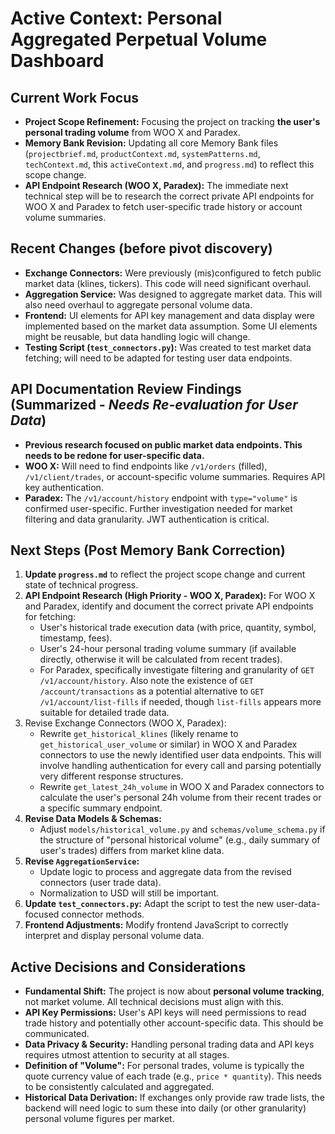 # Active Context: Personal Aggregated Perpetual Volume Dashboard

## Current Work Focus
- **Project Scope Refinement:** Focusing the project on tracking **the user's personal trading volume** from WOO X and Paradex.
- **Memory Bank Revision:** Updating all core Memory Bank files (`projectbrief.md`, `productContext.md`, `systemPatterns.md`, `techContext.md`, this `activeContext.md`, and `progress.md`) to reflect this scope change.
- **API Endpoint Research (WOO X, Paradex):** The immediate next technical step will be to research the correct private API endpoints for WOO X and Paradex to fetch user-specific trade history or account volume summaries.

## Recent Changes (before pivot discovery)
- **Exchange Connectors:** Were previously (mis)configured to fetch public market data (klines, tickers). This code will need significant overhaul.
- **Aggregation Service:** Was designed to aggregate market data. This will also need overhaul to aggregate personal volume data.
- **Frontend:** UI elements for API key management and data display were implemented based on the market data assumption. Some UI elements might be reusable, but data handling logic will change.
- **Testing Script (`test_connectors.py`):** Was created to test market data fetching; will need to be adapted for testing user data endpoints.

## API Documentation Review Findings (Summarized - *Needs Re-evaluation for User Data*)
- **Previous research focused on public market data endpoints. This needs to be redone for user-specific data.**
- **WOO X:** Will need to find endpoints like `/v1/orders` (filled), `/v1/client/trades`, or account-specific volume summaries. Requires API key authentication.
- **Paradex:** The `/v1/account/history` endpoint with `type="volume"` is confirmed user-specific. Further investigation needed for market filtering and data granularity. JWT authentication is critical.

## Next Steps (Post Memory Bank Correction)
1.  **Update `progress.md`** to reflect the project scope change and current state of technical progress.
2.  **API Endpoint Research (High Priority - WOO X, Paradex):** For WOO X and Paradex, identify and document the correct private API endpoints for fetching:
    *   User's historical trade execution data (with price, quantity, symbol, timestamp, fees).
    *   User's 24-hour personal trading volume summary (if available directly, otherwise it will be calculated from recent trades).
    *   For Paradex, specifically investigate filtering and granularity of `GET /v1/account/history`. Also note the existence of `GET /account/transactions` as a potential alternative to `GET /v1/account/list-fills` if needed, though `list-fills` appears more suitable for detailed trade data.
3.  Revise Exchange Connectors (WOO X, Paradex):
    *   Rewrite `get_historical_klines` (likely rename to `get_historical_user_volume` or similar) in WOO X and Paradex connectors to use the newly identified user data endpoints. This will involve handling authentication for every call and parsing potentially very different response structures.
    *   Rewrite `get_latest_24h_volume` in WOO X and Paradex connectors to calculate the user's personal 24h volume from their recent trades or a specific summary endpoint.
4.  **Revise Data Models & Schemas:**
    *   Adjust `models/historical_volume.py` and `schemas/volume_schema.py` if the structure of "personal historical volume" (e.g., daily summary of user's trades) differs from market kline data.
5.  **Revise `AggregationService`:**
    *   Update logic to process and aggregate data from the revised connectors (user trade data).
    *   Normalization to USD will still be important.
6.  **Update `test_connectors.py`:** Adapt the script to test the new user-data-focused connector methods.
7.  **Frontend Adjustments:** Modify frontend JavaScript to correctly interpret and display personal volume data.

## Active Decisions and Considerations
- **Fundamental Shift:** The project is now about **personal volume tracking**, not market volume. All technical decisions must align with this.
- **API Key Permissions:** User's API keys will need permissions to read trade history and potentially other account-specific data. This should be communicated.
- **Data Privacy & Security:** Handling personal trading data and API keys requires utmost attention to security at all stages.
- **Definition of "Volume":** For personal trades, volume is typically the quote currency value of each trade (e.g., `price * quantity`). This needs to be consistently calculated and aggregated.
- **Historical Data Derivation:** If exchanges only provide raw trade lists, the backend will need logic to sum these into daily (or other granularity) personal volume figures per market.
